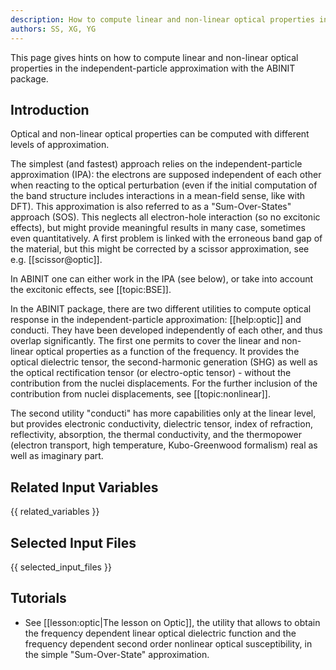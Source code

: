 ```yaml
---
description: How to compute linear and non-linear optical properties in the independent-particle approximation
authors: SS, XG, YG
---
```


This page gives hints on how to compute linear and non-linear optical properties 
in the independent-particle approximation with the ABINIT package.

## Introduction

Optical and non-linear optical properties can be computed with different
levels of approximation.

The simplest (and fastest) approach relies on the independent-particle
approximation (IPA): the electrons are supposed independent of each other when
reacting to the optical perturbation (even if the initial computation of the
band structure includes interactions in a mean-field sense, like with DFT).
This approximation is also referred to as a "Sum-Over-States" approach (SOS).
This neglects all electron-hole interaction (so no excitonic effects), but
might provide meaningful results in many case, sometimes even quantitatively.
A first problem is linked with the erroneous band gap of the material, but
this might be corrected by a scissor approximation, see e.g. [[scissor@optic]].

In ABINIT one can either work in the IPA (see below), or take into account the
excitonic effects, see [[topic:BSE]].

In the ABINIT package, there are two different utilities to compute optical
response in the independent-particle approximation: [[help:optic]] and
conducti. They have been developed independently of each other, and thus
overlap significantly. The first one permits to cover the linear and non-
linear optical properties as a function of the frequency. It provides the
optical dielectric tensor, the second-harmonic generation (SHG) as well as the
optical rectification tensor (or electro-optic tensor) - without the
contribution from the nuclei displacements. For the further inclusion of the
contribution from nuclei displacements, see [[topic:nonlinear]].

The second utility "conducti" has more capabilities only at the linear level,
but provides electronic conductivity, dielectric tensor, index of refraction,
reflectivity, absorption, the thermal conductivity, and the thermopower
(electron transport, high temperature, Kubo-Greenwood formalism) real as well
as imaginary part.



## Related Input Variables

{{ related_variables }}

## Selected Input Files

{{ selected_input_files }}

## Tutorials

* See [[lesson:optic|The lesson on Optic]], the utility that allows to obtain the frequency dependent linear optical dielectric function and the frequency dependent second order nonlinear optical susceptibility, in the simple "Sum-Over-State" approximation.

